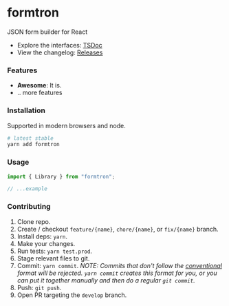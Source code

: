 # formtron

<!-- BADGES -->

JSON form builder for React

- Explore the interfaces: [TSDoc](https://github.com/stoplightio/formtron)
- View the changelog: [Releases](https://github.com/stoplightio/formtron/releases)

### Features

- **Awesome**: It is.
- .. more features

### Installation

Supported in modern browsers and node.

```bash
# latest stable
yarn add formtron
```

### Usage

```ts
import { Library } from "formtron";

// ...example
```

### Contributing

1. Clone repo.
2. Create / checkout `feature/{name}`, `chore/{name}`, or `fix/{name}` branch.
3. Install deps: `yarn`.
4. Make your changes.
5. Run tests: `yarn test.prod`.
6. Stage relevant files to git.
7. Commit: `yarn commit`. _NOTE: Commits that don't follow the [conventional](https://github.com/marionebl/commitlint/tree/master/%40commitlint/config-conventional) format will be rejected. `yarn commit` creates this format for you, or you can put it together manually and then do a regular `git commit`._
8. Push: `git push`.
9. Open PR targeting the `develop` branch.
